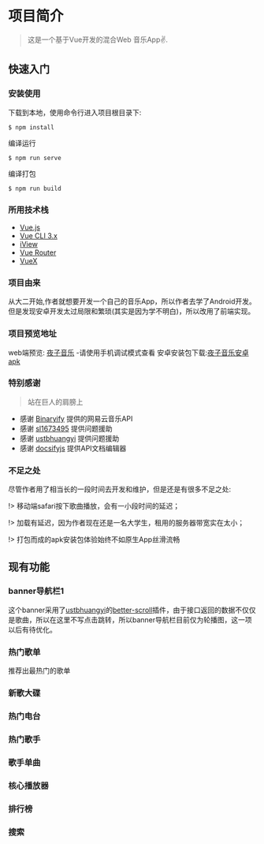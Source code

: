 # 项目简介
> 这是一个基于Vue开发的混合Web 音乐App✌️.
## 快速入门

### 安装使用
下载到本地，使用命令行进入项目根目录下:
```
$ npm install
```
编译运行
```
$ npm run serve
```
编译打包
```
$ npm run build
```
### 所用技术栈
- [Vue.js](https://cn.vuejs.org/v2/guide/)
- [Vue CLI 3.x](https://cli.vuejs.org/zh/guide/)
- [iView](https://www.iviewui.com/docs/guide/introduce)
- [Vue Router](https://router.vuejs.org/)
- [VueX](https://vuex.vuejs.org/)

### 项目由来
从大二开始,作者就想要开发一个自己的音乐App，所以作者去学了Android开发。但是发现安卓开发太过局限和繁琐(其实是因为学不明白)，所以改用了前端实现。

### 项目预览地址
web端预览:        [夜子音乐](http://www.xieyezi.com/)  -请使用手机调试模式查看
安卓安装包下载:[夜子音乐安卓apk](https://pan.baidu.com/s/12nZoeUGFS5f4SlTA3ch9xw)


### 特别感谢
>   站在巨人的肩膀上

  - 感谢 [Binaryify](https://binaryify.github.io/NeteaseCloudMusicApi/#/?id=neteasecloudmusicapi) 提供的网易云音乐API
  - 感谢 [sl1673495](https://github.com/sl1673495) 提供问题援助
  - 感谢 [ustbhuangyi](https://github.com/ustbhuangyi) 提供问题援助
  - 感谢 [docsifyjs](https://docsify.js.org/#/) 提供API文档编辑器

### 不足之处
尽管作者用了相当长的一段时间去开发和维护，但是还是有很多不足之处:


!> 移动端safari按下歌曲播放，会有一小段时间的延迟；


!> 加载有延迟，因为作者现在还是一名大学生，租用的服务器带宽实在太小；

!> 打包而成的apk安装包体验始终不如原生App丝滑流畅





## 现有功能


### banner导航栏1
这个banner采用了[ustbhuangyi](https://github.com/ustbhuangyi)的[better-scroll](https://github.com/ustbhuangyi/better-scroll)插件，由于接口返回的数据不仅仅是歌曲，所以在这里不写点击跳转，所以banner导航栏目前仅为轮播图，这一项以后有待优化。


### 热门歌单
推荐出最热门的歌单


### 新歌大碟



### 热门电台



### 热门歌手




### 歌手单曲




### 核心播放器




### 排行榜



### 搜索

